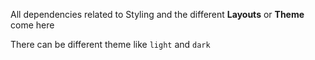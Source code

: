 All dependencies related to Styling and the different **Layouts** or **Theme** come here

There can be different theme like `light` and `dark`
